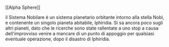 [[Alpha Sphere]]

il Sistema Nobilare è un sistema planetario orbitante intorno alla stella Nobi, e contenente un singolo pianeta abitabile, Iphiridia. Si sa ancora poco sugli altri pianeti, dato che le ricerche sono state rallentate a uno stop a causa dell'improvviso venire a mancare di un punto di appoggio per qualsiasi eventuale operazione, dopo il disastro di Iphiridia.